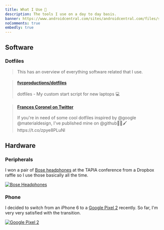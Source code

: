 ```yaml
---
title: What I Use 📱️
description: The tools I use on a day to day basis.
banner: https://www.androidcentral.com/sites/androidcentral.com/files/styles/xlarge_wm_brw/public/article_images/2017/10/google-pixel-2-pixel-2-xl-hands-on-2.jpg?itok=VpfmIhOM
noComments: true
embedly: true
---
```


## Software

### Dotfiles

> This has an overview of everything software related that I use.

<blockquote class="embedly-card"><h4><a href="https://github.com/fvcproductions/dotfiles">fvcproductions/dotfiles</a></h4><p>dotfiles - My custom start script for new laptops 💻</p></blockquote>

<blockquote class="embedly-card"><h4><a href="https://twitter.com/fvcproductions/status/927052673781719040">Frances Coronel on Twitter</a></h4><p>If you're in need of some cool dotfiles inspired by @google @materialdesign, I've published mine on @github🎨🎉🖌️ https://t.co/zpye8PLuNl</p></blockquote>

## Hardware

### Peripherals

I won a pair of [Bose headphones](//bose.com/en_us/products/headphones.html) at the TAPIA conference from a Dropbox raffle so I use those basically all the time.

[![Bose Headphones](https://cnet2.cbsistatic.com/img/IwuqCeoFETSbn95uZhqoHKaFu8A=/2017/09/26/4c6ec5f4-8dcb-45c7-8770-e87208e3d3ae/17bose-quietcomfort-35-ii.jpg)](https://www.bose.com/en_us/products/headphones.html)

### Phone

I decided to switch from an iPhone 6 to a [Google Pixel 2](//store.google.com/product/pixel_2) recently. So far, I'm very very satisfied with the transition.

[![Google Pixel 2](https://media.wired.com/photos/59d4290d60c1a86fbf83ea5e/master/w_2400,c_limit/Taim_2GRP_BF_oreo-TA.jpg)](https://store.google.com/product/pixel_2)
